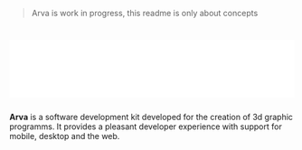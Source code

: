> Arva is work in progress, this readme is only about concepts
# ![athylen_title](.github/images/athylen_title.png)

**Arva** is a software development kit developed for the creation of 3d graphic programms. It provides a pleasant developer experience with support for mobile, desktop and the web.